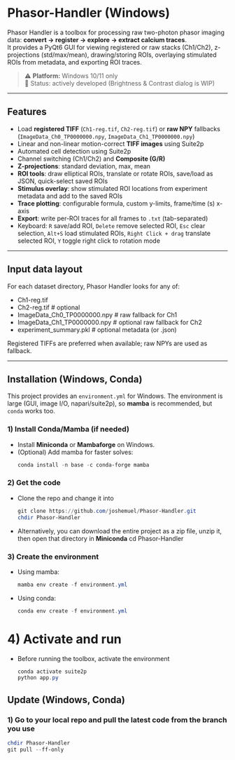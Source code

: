 # Phasor-Handler (Windows)

Phasor Handler is a toolbox for processing raw two-photon phasor imaging data: **convert → register → explore → extract calcium traces**.  
It provides a PyQt6 GUI for viewing registered or raw stacks (Ch1/Ch2), z-projections (std/max/mean), drawing/storing ROIs, overlaying stimulated ROIs from metadata, and exporting ROI traces.

> ⚠️ **Platform:** Windows 10/11 only  
> 🧪 Status: actively developed (Brightness & Contrast dialog is WIP)

---

## Features

- Load **registered TIFF** (`Ch1-reg.tif`, `Ch2-reg.tif`) or **raw NPY** fallbacks (`ImageData_Ch0_TP0000000.npy`, `ImageData_Ch1_TP0000000.npy`)
- Linear and non-linear motion-correct **TIFF images** using Suite2p
- Automated cell detection using Suite2p
- Channel switching (Ch1/Ch2) and **Composite (G/R)**
- **Z-projections**: standard deviation, max, mean
- **ROI tools**: draw elliptical ROIs, translate or rotate ROIs, save/load as JSON, quick-select saved ROIs
- **Stimulus overlay**: show stimulated ROI locations from experiment metadata and add to the saved ROIs
- **Trace plotting**: configurable formula, custom y-limits, frame/time (s) x-axis
- **Export**: write per-ROI traces for all frames to `.txt` (tab-separated)
- Keyboard: `R` save/add ROI, `Delete` remove selected ROI, `Esc` clear selection, `Alt+S` load stimulated ROIs, `Right Click + drag` translate selected ROI, `Y` toggle right click to rotation mode

---

## Input data layout

For each dataset directory, Phasor Handler looks for any of:

- Ch1-reg.tif
- Ch2-reg.tif                 # optional
- ImageData_Ch0_TP0000000.npy # raw fallback for Ch1
- ImageData_Ch1_TP0000000.npy # optional raw fallback for Ch2
- experiment_summary.pkl      # optional metadata (or .json)

Registered TIFFs are preferred when available; raw NPYs are used as fallback.

---

## Installation (Windows, Conda)

This project provides an `environment.yml` for Windows. The environment is large (GUI, image I/O, napari/suite2p), so **mamba** is recommended, but `conda` works too.

### 1) Install Conda/Mamba (if needed)
- Install **Miniconda** or **Mambaforge** on Windows.
- (Optional) Add mamba for faster solves:
  ```powershell
  conda install -n base -c conda-forge mamba

### 2) Get the code
- Clone the repo and change it into
  ```powershell
  git clone https://github.com/joshemuel/Phasor-Handler.git
  chdir Phasor-Handler
- Alternatively, you can download the entire project as a zip file, unzip it, then open that directory in **Miniconda**
  cd Phasor-Handler

### 3) Create the environment
- Using mamba:
  ```powershell
  mamba env create -f environment.yml
- Using conda:
  ```powershell
  conda env create -f environment.yml

# 4) Activate and run
- Before running the toolbox, activate the environment
  ```powershell
  conda activate suite2p
  python app.py
## Update (Windows, Conda)

### 1) Go to your local repo and pull the latest code from the branch you use
```powershell
chdir Phasor-Handler
git pull --ff-only
